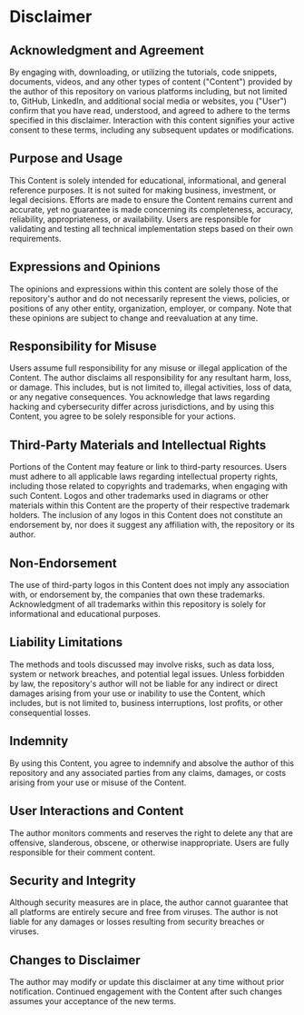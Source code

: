 # Disclaimer

## Acknowledgment and Agreement

By engaging with, downloading, or utilizing the tutorials, code snippets, documents, videos, and any other types of content ("Content") provided by the author of this repository on various platforms including, but not limited to, GitHub, LinkedIn, and additional social media or websites, you ("User") confirm that you have read, understood, and agreed to adhere to the terms specified in this disclaimer. Interaction with this content signifies your active consent to these terms, including any subsequent updates or modifications.

## Purpose and Usage

This Content is solely intended for educational, informational, and general reference purposes. It is not suited for making business, investment, or legal decisions. Efforts are made to ensure the Content remains current and accurate, yet no guarantee is made concerning its completeness, accuracy, reliability, appropriateness, or availability. Users are responsible for validating and testing all technical implementation steps based on their own requirements.

## Expressions and Opinions

The opinions and expressions within this content are solely those of the repository's author and do not necessarily represent the views, policies, or positions of any other entity, organization, employer, or company. Note that these opinions are subject to change and reevaluation at any time.

## Responsibility for Misuse

Users assume full responsibility for any misuse or illegal application of the Content. The author disclaims all responsibility for any resultant harm, loss, or damage. This includes, but is not limited to, illegal activities, loss of data, or any negative consequences. You acknowledge that laws regarding hacking and cybersecurity differ across jurisdictions, and by using this Content, you agree to be solely responsible for your actions.

## Third-Party Materials and Intellectual Rights

Portions of the Content may feature or link to third-party resources. Users must adhere to all applicable laws regarding intellectual property rights, including those related to copyrights and trademarks, when engaging with such Content. Logos and other trademarks used in diagrams or other materials within this Content are the property of their respective trademark holders. The inclusion of any logos in this Content does not constitute an endorsement by, nor does it suggest any affiliation with, the repository or its author.

## Non-Endorsement

The use of third-party logos in this Content does not imply any association with, or endorsement by, the companies that own these trademarks. Acknowledgment of all trademarks within this repository is solely for informational and educational purposes.

## Liability Limitations

The methods and tools discussed may involve risks, such as data loss, system or network breaches, and potential legal issues. Unless forbidden by law, the repository's author will not be liable for any indirect or direct damages arising from your use or inability to use the Content, which includes, but is not limited to, business interruptions, lost profits, or other consequential losses.

## Indemnity

By using this Content, you agree to indemnify and absolve the author of this repository and any associated parties from any claims, damages, or costs arising from your use or misuse of the Content.

## User Interactions and Content

The author monitors comments and reserves the right to delete any that are offensive, slanderous, obscene, or otherwise inappropriate. Users are fully responsible for their comment content.

## Security and Integrity

Although security measures are in place, the author cannot guarantee that all platforms are entirely secure and free from viruses. The author is not liable for any damages or losses resulting from security breaches or viruses.

## Changes to Disclaimer

The author may modify or update this disclaimer at any time without prior notification. Continued engagement with the Content after such changes assumes your acceptance of the new terms.
